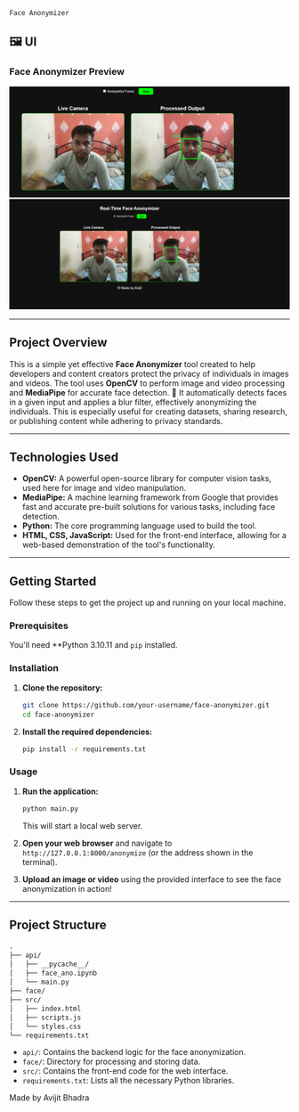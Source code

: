 ```sh
Face Anonymizer
```

## 🖼️ UI

### Face Anonymizer Preview

![User Interface 1](src/F1.png)  
![User Interface 2](src/F2.png)



-----

## Project Overview

This is a simple yet effective **Face Anonymizer** tool created to help developers and content creators protect the privacy of individuals in images and videos. The tool uses **OpenCV** to perform image and video processing and **MediaPipe** for accurate face detection. 🤖 It automatically detects faces in a given input and applies a blur filter, effectively anonymizing the individuals. This is especially useful for creating datasets, sharing research, or publishing content while adhering to privacy standards.

-----

## Technologies Used

  * **OpenCV:** A powerful open-source library for computer vision tasks, used here for image and video manipulation.
  * **MediaPipe:** A machine learning framework from Google that provides fast and accurate pre-built solutions for various tasks, including face detection.
  * **Python:** The core programming language used to build the tool.
  * **HTML, CSS, JavaScript:** Used for the front-end interface, allowing for a web-based demonstration of the tool's functionality.

-----

## Getting Started

Follow these steps to get the project up and running on your local machine.

### Prerequisites

You'll need **Python 3.10.11 and `pip` installed.

### Installation

1.  **Clone the repository:**

    ```sh
    git clone https://github.com/your-username/face-anonymizer.git
    cd face-anonymizer
    ```

2.  **Install the required dependencies:**

    ```sh
    pip install -r requirements.txt
    ```

### Usage

1.  **Run the application:**

    ```sh
    python main.py
    ```

    This will start a local web server.

2.  **Open your web browser** and navigate to `http://127.0.0.1:8000/anonymize` (or the address shown in the terminal).

3.  **Upload an image or video** using the provided interface to see the face anonymization in action\!

-----

## Project Structure

```
.
├── api/
│   ├── __pycache__/
│   ├── face_ano.ipynb
│   └── main.py
├── face/
├── src/
│   ├── index.html
│   ├── scripts.js
│   └── styles.css
└── requirements.txt
```

  * `api/`: Contains the backend logic for the face anonymization.
  * `face/`: Directory for processing and storing data.
  * `src/`: Contains the front-end code for the web interface.
  * `requirements.txt`: Lists all the necessary Python libraries.

Made by Avijit Bhadra